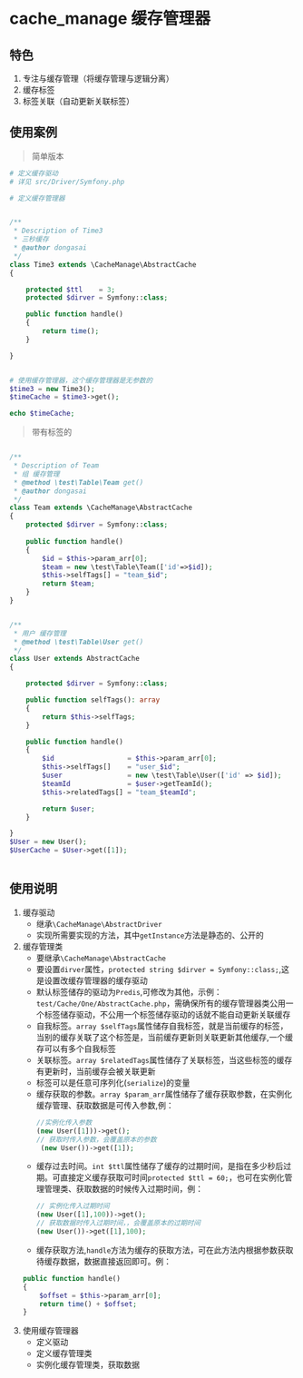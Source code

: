 # cache_manage 缓存管理器

## 特色
1. 专注与缓存管理（将缓存管理与逻辑分离）
2. 缓存标签
3. 标签关联（自动更新关联标签）

## 使用案例
> 简单版本

```php
# 定义缓存驱动
# 详见 src/Driver/Symfony.php

# 定义缓存管理器


/**
 * Description of Time3
 * 三秒缓存
 * @author dongasai
 */
class Time3 extends \CacheManage\AbstractCache
{

    protected $ttl    = 3;
    protected $dirver = Symfony::class;

    public function handle()
    {
        return time();
    }

}


# 使用缓存管理器，这个缓存管理器是无参数的
$time3 = new Time3();
$timeCache = $time3->get();

echo $timeCache;
```

> 带有标签的

```php

/**
 * Description of Team
 * 组 缓存管理
 * @method \test\Table\Team get()
 * @author dongasai
 */
class Team extends \CacheManage\AbstractCache
{
    protected $dirver = Symfony::class;
    
    public function handle()
    {
        $id = $this->param_arr[0];
        $team = new \test\Table\Team(['id'=>$id]);
        $this->selfTags[] = "team_$id";
        return $team;
    }
}


/**
 * 用户 缓存管理
 * @method \test\Table\User get()
 */
class User extends AbstractCache
{

    protected $dirver = Symfony::class;

    public function selfTags(): array
    {
        return $this->selfTags;
    }

    public function handle()
    {
        $id                  = $this->param_arr[0];
        $this->selfTags[]    = "user_$id";
        $user                = new \test\Table\User(['id' => $id]);
        $teamId              = $user->getTeamId();
        $this->relatedTags[] = "team_$teamId";

        return $user;
    }

}
$User = new User();
$UserCache = $User->get([1]);



```

## 使用说明
1. 缓存驱动
    * 继承`\CacheManage\AbstractDriver`
    * 实现所需要实现的方法，其中`getInstance`方法是静态的、公开的
2. 缓存管理类
    * 要继承`\CacheManage\AbstractCache`
    * 要设置`dirver`属性，`protected string $dirver = Symfony::class;`,这是设置改缓存管理器的缓存驱动
    * 默认标签储存的驱动为`Predis`,可修改为其他，示例：`test/Cache/One/AbstractCache.php`，需确保所有的缓存管理器类公用一个标签储存驱动，不公用一个标签储存驱动的话就不能自动更新关联缓存
    * 自我标签。`array $selfTags`属性储存自我标签，就是当前缓存的标签，当别的缓存关联了这个标签是，当前缓存更新则关联更新其他缓存,一个缓存可以有多个自我标签
    * 关联标签。`array $relatedTags`属性储存了关联标签，当这些标签的缓存有更新时，当前缓存会被关联更新
    * 标签可以是任意可序列化(`serialize`)的变量
    * 缓存获取的参数。`array $param_arr`属性储存了缓存获取参数，在实例化缓存管理、获取数据是可传入参数,例：
        ```php
        //实例化传入参数
        (new User([1]))->get();
        // 获取时传入参数，会覆盖原本的参数
         (new User())->get([1]);
        
        ```
    * 缓存过去时间。`int $ttl`属性储存了缓存的过期时间，是指在多少秒后过期。可直接定义缓存获取可时间`protected $ttl = 60;`，也可在实例化管理管理类、获取数据的时候传入过期时间，例：
         ```php 
         // 实例化传入过期时间
         (new User([1],100))->get();
        // 获取数据时传入过期时间，，会覆盖原本的过期时间
         (new User())->get([1],100);
         
         ```
    * 缓存获取方法,`handle`方法为缓存的获取方法，可在此方法内根据参数获取待缓存数据，数据直接返回即可。例：
    ```php
    public function handle()
    {
        $offset = $this->param_arr[0];
        return time() + $offset;
    }
    ```
3. 使用缓存管理器
    * 定义驱动
    * 定义缓存管理类
    * 实例化缓存管理类，获取数据
